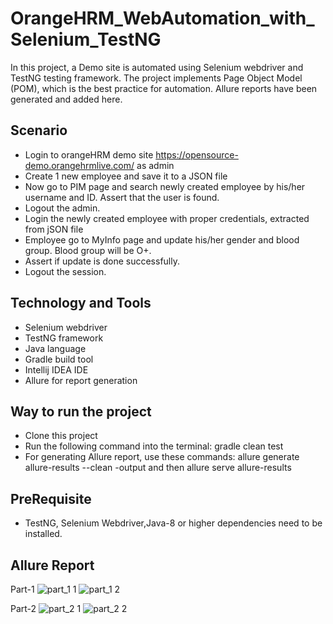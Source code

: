 # OrangeHRM_WebAutomation_with_Selenium_TestNG

In this project, a Demo site is automated using Selenium webdriver and TestNG testing framework. The project implements Page Object Model (POM), which is the best practice for automation. Allure reports have been generated and added here.

## Scenario
 - Login to orangeHRM demo site https://opensource-demo.orangehrmlive.com/ as admin
 - Create 1 new employee and save it to a JSON file
 - Now go to PIM page and search newly created employee by his/her username and ID. Assert that the user is found.
 - Logout the admin.
 - Login the newly created employee with proper credentials, extracted from jSON file
 - Employee go to MyInfo page and update his/her gender and blood group. Blood group will be O+.
 - Assert if update is done successfully.
 - Logout the session.

## Technology and Tools
 - Selenium webdriver
 - TestNG framework
 - Java language
 - Gradle build tool
 - Intellij IDEA IDE
 - Allure for report generation

## Way to run the project
  - Clone this project
  - Run the following command into the terminal: gradle clean test
  - For generating Allure report, use these commands: allure generate allure-results --clean -output and then allure serve allure-results

## PreRequisite
- TestNG, Selenium Webdriver,Java-8 or higher dependencies need to be installed.

## Allure Report
Part-1
![part_1 1](https://github.com/siratulmustakim/OrangeHRM_WebAutomation_with_Selenium_TestNG/assets/46200508/66c70583-2d82-4e90-8072-79999e266238)
![part_1 2](https://github.com/siratulmustakim/OrangeHRM_WebAutomation_with_Selenium_TestNG/assets/46200508/26632939-c3eb-41c0-aa75-2381e27af474)

Part-2
![part_2 1](https://github.com/siratulmustakim/OrangeHRM_WebAutomation_with_Selenium_TestNG/assets/46200508/c532589a-8a2a-4fbb-bb15-2615dc45a531)
![part_2 2](https://github.com/siratulmustakim/OrangeHRM_WebAutomation_with_Selenium_TestNG/assets/46200508/4e3f8140-2528-44d5-9ab0-8d2c01e5abc0)

